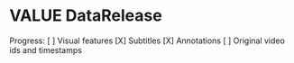 # VALUE DataRelease

Progress:
[ ] Visual features
[X] Subtitles
[X] Annotations
[ ] Original video ids and timestamps
